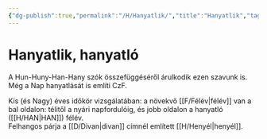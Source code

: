 ```yaml
---
{"dg-publish":true,"permalink":"/H/Hanyatlik/","title":"Hanyatlik","tags":["titleandheadingonedontmatch"],"created":"2024-05-01T15:19","updated":"2025-06-08T00:43"}
---
```



# Hanyatlik, hanyatló

A Hun-Huny-Han-Hany szók összefüggéséről árulkodik ezen szavunk is. Még a Nap hanyatlását is említi CzF.  

Kis (és Nagy) éves időkör vizsgálatában: a növekvő [[F/Félév\|félév]] van a bal oldalon: télitől a nyári napfordulóig, és jobb oldalon a hanyatló ([[H/HAN\|HAN]]) félév.  
Felhangos párja a [[D/Divan\|divan]] címnél említett [[H/Henyél\|henyél]].  